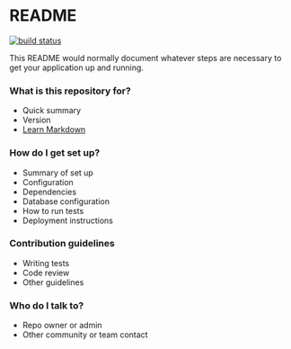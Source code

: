 # README #
[![build status](https://git.netcracker.com/Personal.CDC.LRG/TNC/badges/dev/build.svg)](https://git.netcracker.com/Personal.CDC.LRG/TNC/commits/dev)

This README would normally document whatever steps are necessary to get your application up and running.

### What is this repository for? ###

* Quick summary
* Version
* [Learn Markdown](https://bitbucket.org/tutorials/markdowndemo)

### How do I get set up? ###

* Summary of set up
* Configuration
* Dependencies
* Database configuration
* How to run tests
* Deployment instructions

### Contribution guidelines ###

* Writing tests
* Code review
* Other guidelines

### Who do I talk to? ###

* Repo owner or admin
* Other community or team contact

